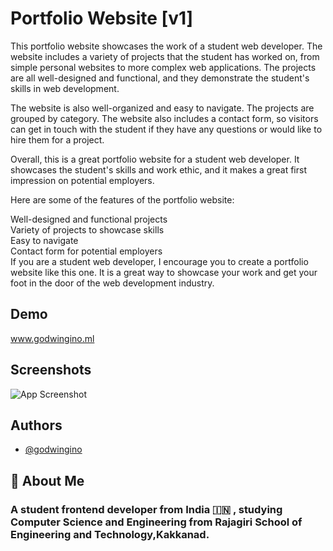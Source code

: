 
# Portfolio Website [v1]

This portfolio website showcases the work of a student web developer. The website includes a variety of projects that the student has worked on, from simple personal websites to more complex web applications. The projects are all well-designed and functional, and they demonstrate the student's skills in web development.

The website is also well-organized and easy to navigate. The projects are grouped by category. The website also includes a contact form, so visitors can get in touch with the student if they have any questions or would like to hire them for a project.

Overall, this is a great portfolio website for a student web developer. It showcases the student's skills and work ethic, and it makes a great first impression on potential employers.

Here are some of the features of the portfolio website:

Well-designed and functional projects <br>
Variety of projects to showcase skills <br>
Easy to navigate <br>
Contact form for potential employers <br>
If you are a student web developer, I encourage you to create a portfolio website like this one. It is a great way to showcase your work and get your foot in the door of the web development industry.

## Demo

www.godwingino.ml


## Screenshots

![App Screenshot](https://via.placeholder.com/468x300?text=App+Screenshot+Here)

## Authors

- [@godwingino](https://www.github.com/godwingino)

## 🚀 About Me
<h3>A student frontend developer from India 🇮🇳 , studying Computer Science and Engineering from Rajagiri School of Engineering and Technology,Kakkanad.</h3>
